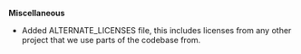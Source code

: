 **Miscellaneous**
- Added ALTERNATE_LICENSES file, this includes licenses from any other project that we use parts of the codebase from.